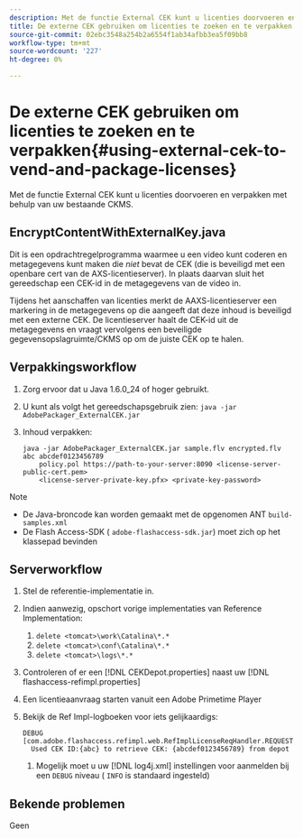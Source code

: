 ```yaml
---
description: Met de functie External CEK kunt u licenties doorvoeren en verpakken met behulp van uw bestaande CKMS.
title: De externe CEK gebruiken om licenties te zoeken en te verpakken
source-git-commit: 02ebc3548a254b2a6554f1ab34afbb3ea5f09bb8
workflow-type: tm+mt
source-wordcount: '227'
ht-degree: 0%

---
```


# De externe CEK gebruiken om licenties te zoeken en te verpakken{#using-external-cek-to-vend-and-package-licenses}

Met de functie External CEK kunt u licenties doorvoeren en verpakken met behulp van uw bestaande CKMS.

## EncryptContentWithExternalKey.java

Dit is een opdrachtregelprogramma waarmee u een video kunt coderen en metagegevens kunt maken die *niet* bevat de CEK (die is beveiligd met een openbare cert van de AXS-licentieserver). In plaats daarvan sluit het gereedschap een CEK-id in de metagegevens van de video in.

Tijdens het aanschaffen van licenties merkt de AAXS-licentieserver een markering in de metagegevens op die aangeeft dat deze inhoud is beveiligd met een externe CEK. De licentieserver haalt de CEK-id uit de metagegevens en vraagt vervolgens een beveiligde gegevensopslagruimte/CKMS op om de juiste CEK op te halen.

## Verpakkingsworkflow

1. Zorg ervoor dat u Java 1.6.0_24 of hoger gebruikt.
1. U kunt als volgt het gereedschapsgebruik zien: `java -jar AdobePackager_ExternalCEK.jar`
1. Inhoud verpakken:

   ```
   java -jar AdobePackager_ExternalCEK.jar sample.flv encrypted.flv abc abcdef0123456789 
       policy.pol https://path-to-your-server:8090 <license-server-public-cert.pem> 
       <license-server-private-key.pfx> <private-key-password>
   ```

>[!NOTE]
>
>* De Java-broncode kan worden gemaakt met de opgenomen ANT `build-samples.xml`
>* De Flash Access-SDK ( `adobe-flashaccess-sdk.jar`) moet zich op het klassepad bevinden
>

## Serverworkflow

1. Stel de referentie-implementatie in.
1. Indien aanwezig, opschort vorige implementaties van Reference Implementation:

   1. `delete <tomcat>\work\Catalina\*.*`
   1. `delete <tomcat>\conf\Catalina\*.*`
   1. `delete <tomcat>\logs\*.*`

1. Controleren of er een [!DNL CEKDepot.properties] naast uw [!DNL flashaccess-refimpl.properties]

1. Een licentieaanvraag starten vanuit een Adobe Primetime Player
1. Bekijk de Ref Impl-logboeken voor iets gelijkaardigs:

   ```
   DEBUG [com.adobe.flashaccess.refimpl.web.RefImplLicenseReqHandler.REQUESTS] 
     Used CEK ID:{abc} to retrieve CEK: {abcdef0123456789} from depot
   ```

   1. Mogelijk moet u uw [!DNL log4j.xml] instellingen voor aanmelden bij een `DEBUG` niveau ( `INFO` is standaard ingesteld)

## Bekende problemen

Geen

